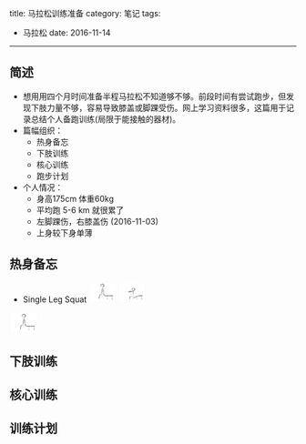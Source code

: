 title: 马拉松训练准备
category: 笔记
tags:
  - 马拉松
date: 2016-11-14
---

## 简述
* 想用用四个月时间准备半程马拉松不知道够不够。前段时间有尝试跑步，但发现下肢力量不够，容易导致膝盖或脚踝受伤。网上学习资料很多，这篇用于记录总结个人备跑训练(局限于能接触的器材)。
* 篇幅组织：
  - 热身备忘
  - 下肢训练
  - 核心训练
  - 跑步计划
* 个人情况：
  - 身高175cm 体重60kg
  - 平均跑 5-6 km 就很累了
  - 左脚踝伤，右膝盖伤 (2016-11-03)
  - 上身较下身单薄

## 热身备忘
* Single Leg Squat
<img style="display: inline;" src="/bucket/image/single-leg-squat-1.png" width="10%"> <img style="display: inline;" src="/bucket/image/single-leg-squat-2.png" width="10%">
<img style="display: inline;" src="/image/single-leg-squat-1.png" width="10%"> 

## 下肢训练

## 核心训练

## 训练计划


